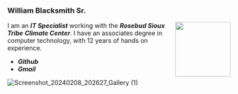 ### William Blacksmith Sr.

<!-- HTML -->
<img style="float: right;" src="https://github.com/WilliamBlacksmith/WilliamBlacksmith.github.io/assets/166405777/d8829ca9-c5a9-482d-89df-4876b1c8f312" width="125" height="125">

I am an ***IT Specialist*** working with the ***Rosebud Sioux Tribe*** ***Climate Center***. I have an associates degree in computer technology, with 12 years of hands on experience.


 * ***Github***
 * ***Gmail***


![Screenshot_20240208_202627_Gallery (1)](https://github.com/WilliamBlacksmith/WilliamBlacksmith.github.io/assets/166405777/fff169dd-b676-4c8b-a85a-0a8c8db85a7a)
